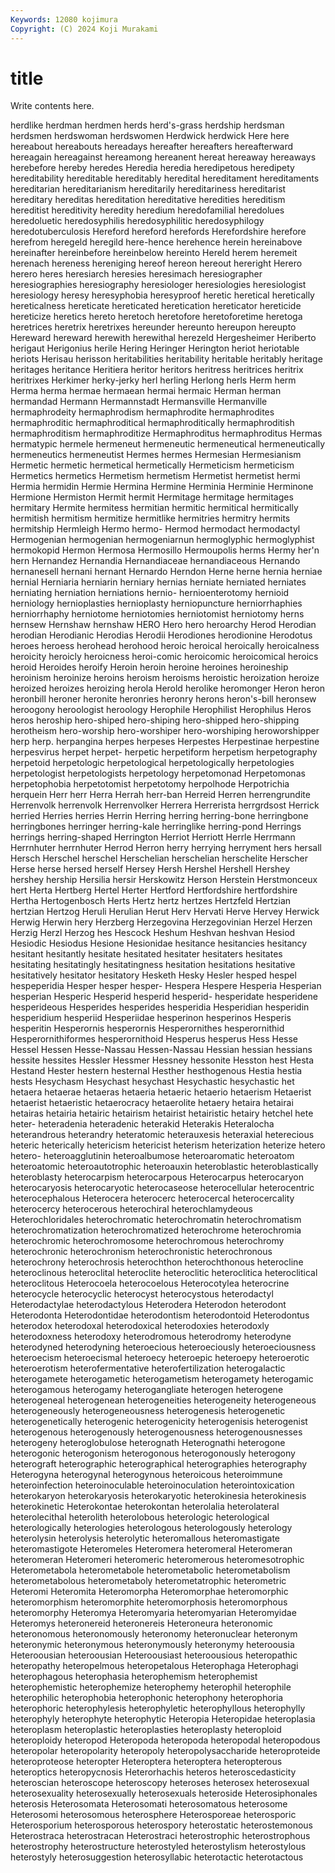 ```yaml
---
Keywords: 12080 kojimura
Copyright: (C) 2024 Koji Murakami
---
```


# title

Write contents here.



herdlike herdman herdmen herds herd's-grass herdship herdsman herdsmen herdswoman herdswomen
Herdwick herdwick Here here hereabout hereabouts hereadays hereafter hereafters hereafterward
hereagain hereagainst hereamong hereanent hereat hereaway hereaways herebefore hereby heredes
Heredia heredia heredipetous heredipety hereditability hereditable hereditably heredital hereditament hereditaments
hereditarian hereditarianism hereditarily hereditariness hereditarist hereditary hereditas hereditation hereditative heredities
hereditism hereditist hereditivity heredity heredium heredofamilial heredolues heredoluetic heredosyphilis heredosyphilitic
heredosyphilogy heredotuberculosis Hereford hereford herefords Herefordshire herefore herefrom heregeld heregild
here-hence herehence herein hereinabove hereinafter hereinbefore hereinbelow hereinto Hereld herem
heremeit herenach hereness hereniging hereof hereon hereout hereright Herero herero
heres heresiarch heresies heresimach heresiographer heresiographies heresiography heresiologer heresiologies heresiologist
heresiology heresy heresyphobia heresyproof heretic heretical heretically hereticalness hereticate hereticated
heretication hereticator hereticide hereticize heretics hereto heretoch heretofore heretoforetime heretoga
heretrices heretrix heretrixes hereunder hereunto hereupon hereupto Hereward hereward herewith
herewithal herezeld Hergesheimer Heriberto herigaut Herigonius herile Hering Heringer Herington
heriot heriotable heriots Herisau herisson heritabilities heritability heritable heritably heritage
heritages heritance Heritiera heritor heritors heritress heritrices heritrix heritrixes Herkimer
herky-jerky herl herling Herlong herls Herm herm Herma herma hermae
hermaean hermai hermaic Herman herman hermandad Hermann Hermannstadt Hermansville Hermanville
hermaphrodeity hermaphrodism hermaphrodite hermaphrodites hermaphroditic hermaphroditical hermaphroditically hermaphroditish hermaphroditism hermaphroditize
Hermaphroditus hermaphroditus Hermas hermatypic hermele hermeneut hermeneutic hermeneutical hermeneutically hermeneutics
hermeneutist Hermes hermes Hermesian Hermesianism Hermetic hermetic hermetical hermetically Hermeticism
hermeticism Hermetics hermetics Hermetism hermetism Hermetist hermetist hermi Hermia hermidin
Hermie Hermina Hermine Herminia Herminie Herminone Hermione Hermiston Hermit hermit
Hermitage hermitage hermitages hermitary Hermite hermitess hermitian hermitic hermitical hermitically
hermitish hermitism hermitize hermitlike hermitries hermitry hermits hermitship Hermleigh Hermo
hermo- Hermod hermodact hermodactyl Hermogenian hermogenian hermogeniarnun hermoglyphic hermoglyphist hermokopid
Hermon Hermosa Hermosillo Hermoupolis herms Hermy her'n hern Hernandez Hernandia
Hernandiaceae hernandiaceous Hernando hernanesell hernani hernant Hernardo Herndon Herne herne
hernia herniae hernial Herniaria herniarin herniary hernias herniate herniated herniates
herniating herniation herniations hernio- hernioenterotomy hernioid herniology hernioplasties hernioplasty herniopuncture
herniorrhaphies herniorrhaphy herniotome herniotomies herniotomist herniotomy herns hernsew Hernshaw hernshaw
HERO Hero hero heroarchy Herod Herodian herodian Herodianic Herodias Herodii
Herodiones herodionine Herodotus heroes heroess herohead herohood heroic heroical heroically
heroicalness heroicity heroicly heroicness heroi-comic heroicomic heroicomical heroics heroid Heroides
heroify Heroin heroin heroine heroines heroineship heroinism heroinize heroins heroism
heroisms heroistic heroization heroize heroized heroizes heroizing herola Herold herolike
heromonger Heron heron heronbill heroner heronite heronries heronry herons heron's-bill
heronsew heroogony heroologist heroology Herophile Herophilist Herophilus Heros heros heroship
hero-shiped hero-shiping hero-shipped hero-shipping herotheism hero-worship hero-worshiper hero-worshiping heroworshipper herp
herp. herpangina herpes herpeses Herpestes Herpestinae herpestine herpesvirus herpet herpet-
herpetic herpetiform herpetism herpetography herpetoid herpetologic herpetological herpetologically herpetologies herpetologist
herpetologists herpetology herpetomonad Herpetomonas herpetophobia herpetotomist herpetotomy herpolhode Herpotrichia herquein
Herr herr Herra Herrah herr-ban Herreid Herren herrengrundite Herrenvolk herrenvolk
Herrenvolker Herrera Herrerista herrgrdsost Herrick herried Herries herries Herrin Herring
herring herring-bone herringbone herringbones herringer herring-kale herringlike herring-pond Herrings herrings
herring-shaped Herrington Herriot Herriott Herrle Herrmann Herrnhuter herrnhuter Herrod Herron
herry herrying herryment hers hersall Hersch Herschel herschel Herschelian herschelian
herschelite Herscher Herse herse hersed herself Hersey Hersh Hershel Hershell
Hershey hershey hership Hersilia hersir Herskowitz Herson Herstein Herstmonceux hert
Herta Hertberg Hertel Herter Hertford Hertfordshire hertfordshire Hertha Hertogenbosch Herts
Hertz hertz hertzes Hertzfeld Hertzian hertzian Hertzog Heruli Herulian Herut
Herv Hervati Herve Hervey Herwick Herwig Herwin hery Herzberg Herzegovina
Herzegovinian Herzel Herzen Herzig Herzl Herzog hes Hescock Heshum Heshvan
heshvan Hesiod Hesiodic Hesiodus Hesione Hesionidae hesitance hesitancies hesitancy hesitant
hesitantly hesitate hesitated hesitater hesitaters hesitates hesitating hesitatingly hesitatingness hesitation
hesitations hesitative hesitatively hesitator hesitatory Hesketh Hesky Hesler hesped hespel
hespeperidia Hesper hesper hesper- Hespera Hespere Hesperia Hesperian hesperian Hesperic
Hesperid hesperid hesperid- hesperidate hesperidene hesperideous Hesperides hesperides hesperidia Hesperidian
hesperidin hesperidium hesperiid Hesperiidae hesperinon hesperinos Hesperis hesperitin Hesperornis hesperornis
Hesperornithes hesperornithid Hesperornithiformes hesperornithoid Hesperus hesperus Hess Hesse Hessel Hessen
Hesse-Nassau Hessen-Nassau Hessian hessian hessians hessite hessites Hessler Hessmer Hessney
hessonite Hesston hest Hesta Hestand Hester hestern hesternal Hesther hesthogenous
Hestia hestia hests Hesychasm Hesychast hesychast Hesychastic hesychastic het hetaera
hetaerae hetaeras hetaeria hetaeric hetaerio hetaerism Hetaerist hetaerist hetaeristic hetaerocracy
hetaerolite hetaery hetaira hetairai hetairas hetairia hetairic hetairism hetairist hetairistic
hetairy hetchel hete heter- heteradenia heteradenic heterakid Heterakis Heteralocha heterandrous
heterandry heteratomic heterauxesis heteraxial heterecious heteric heterically hetericism hetericist heterism
heterization heterize hetero hetero- heteroagglutinin heteroalbumose heteroaromatic heteroatom heteroatomic heteroautotrophic
heteroauxin heteroblastic heteroblastically heteroblasty heterocarpism heterocarpous Heterocarpus heterocaryon heterocaryosis heterocaryotic
heterocaseose heterocellular heterocentric heterocephalous Heterocera heterocerc heterocercal heterocercality heterocercy heterocerous
heterochiral heterochlamydeous Heterochloridales heterochromatic heterochromatin heterochromatism heterochromatization heterochromatized heterochrome heterochromia
heterochromic heterochromosome heterochromous heterochromy heterochronic heterochronism heterochronistic heterochronous heterochrony heterochrosis
heterochthon heterochthonous heterocline heteroclinous heteroclital heteroclite heteroclitic heteroclitica heteroclitical heteroclitous
Heterocoela heterocoelous Heterocotylea heterocrine heterocycle heterocyclic heterocyst heterocystous heterodactyl Heterodactylae
heterodactylous Heterodera Heterodon heterodont Heterodonta Heterodontidae heterodontism heterodontoid Heterodontus heterodox
heterodoxal heterodoxical heterodoxies heterodoxly heterodoxness heterodoxy heterodromous heterodromy heterodyne heterodyned
heterodyning heteroecious heteroeciously heteroeciousness heteroecism heteroecismal heteroecy heteroepic heteroepy heteroerotic
heteroerotism heterofermentative heterofertilization heterogalactic heterogamete heterogametic heterogametism heterogamety heterogamic heterogamous
heterogamy heterogangliate heterogen heterogene heterogeneal heterogenean heterogeneities heterogeneity heterogeneous heterogeneously
heterogeneousness heterogenesis heterogenetic heterogenetically heterogenic heterogenicity heterogenisis heterogenist heterogenous heterogenously
heterogenousness heterogenousnesses heterogeny heteroglobulose heterognath Heterognathi heterogone heterogonic heterogonism heterogonous
heterogonously heterogony heterograft heterographic heterographical heterographies heterography Heterogyna heterogynal heterogynous
heteroicous heteroimmune heteroinfection heteroinoculable heteroinoculation heterointoxication heterokaryon heterokaryosis heterokaryotic heterokinesia
heterokinesis heterokinetic Heterokontae heterokontan heterolalia heterolateral heterolecithal heterolith heterolobous heterologic
heterological heterologically heterologies heterologous heterologously heterology heterolysin heterolysis heterolytic heteromallous
heteromastigate heteromastigote Heteromeles Heteromera heteromeral Heteromeran heteromeran Heteromeri heteromeric heteromerous
heteromesotrophic Heterometabola heterometabole heterometabolic heterometabolism heterometabolous heterometaboly heterometatrophic heterometric Heteromi
Heteromita Heteromorpha Heteromorphae heteromorphic heteromorphism heteromorphite heteromorphosis heteromorphous heteromorphy Heteromya
Heteromyaria heteromyarian Heteromyidae Heteromys heteronereid heteronereis Heteroneura heteronomic heteronomous heteronomously
heteronomy heteronuclear heteronym heteronymic heteronymous heteronymously heteronymy heteroousia Heteroousian heteroousian
Heteroousiast heteroousious heteropathic heteropathy heteropelmous heteropetalous Heterophaga Heterophagi heterophagous heterophasia
heterophemism heterophemist heterophemistic heterophemize heterophemy heterophil heterophile heterophilic heterophobia heterophonic
heterophony heterophoria heterophoric heterophylesis heterophyletic heterophyllous heterophylly heterophyly heterophyte heterophytic
Heteropia Heteropidae heteroplasia heteroplasm heteroplastic heteroplasties heteroplasty heteroploid heteroploidy heteropod
Heteropoda heteropoda heteropodal heteropodous heteropolar heteropolarity heteropoly heteropolysaccharide heteroproteide heteroproteose
heteropter Heteroptera heteroptera heteropterous heteroptics heteropycnosis Heterorhachis heteros heteroscedasticity heteroscian
heteroscope heteroscopy heteroses heterosex heterosexual heterosexuality heterosexually heterosexuals heteroside Heterosiphonales
heterosis Heterosomata Heterosomati heterosomatous heterosome Heterosomi heterosomous heterosphere Heterosporeae heterosporic
Heterosporium heterosporous heterospory heterostatic heterostemonous Heterostraca heterostracan Heterostraci heterostrophic heterostrophous
heterostrophy heterostructure heterostyled heterostylism heterostylous heterostyly heterosuggestion heterosyllabic heterotactic heterotactous
